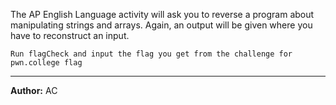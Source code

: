 The AP English Language activity will ask you to reverse a program about manipulating strings and arrays. Again, an output will be given where you have to reconstruct an input.

```Run flagCheck and input the flag you get from the challenge for pwn.college flag```

---
**Author:** AC

